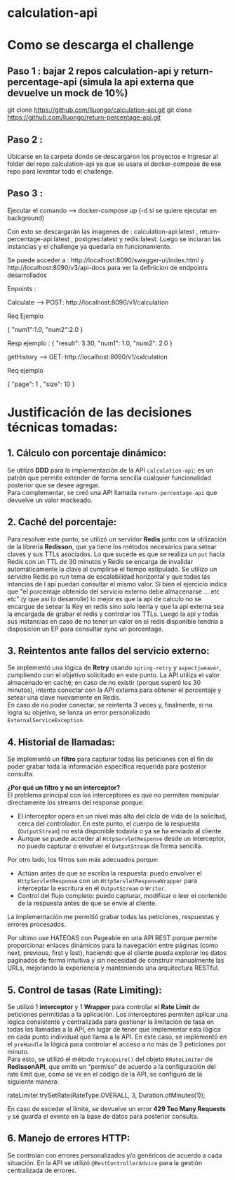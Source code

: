 # calculation-api

# Como se descarga el challenge

## Paso 1 :  bajar 2 repos calculation-api y return-percentage-api (simula la api externa que devuelve un mock de 10%)

git clone https://github.com/lluongo/calculation-api.git
git clone https://github.com/lluongo/return-percentage-api.git

## Paso 2 :

Ubicarse en la carpeta donde se descargaron los proyectos e ingresar al folder del repo calculation-api ya que se usara el docker-compose de ese repo para levantar todo el challenge.

## Paso 3 : 
Ejecutar el comando --> docker-compose up   (-d si se quiere ejecutar en background) 

Con esto se descargarán las imagenes de : calculation-api:latest , return-percentage-api:latest , postgres:latest y redis:latest.
Luego se inciaran las instancias y el challenge ya quedaria en funcionamiento.

Se puede acceder a :  http://localhost:8090/swagger-ui/index.html y http://localhost:8090/v3/api-docs para ver la definicion de endpoints desarrollados

Enpoints :

Calculate -->  POST:  http://localhost:8090/v1/calculation

Req Ejemplo  

{
 "num1":1.0,
 "num2":2.0
 }

Resp ejemplo :
{
"result": 3.30,
"num1": 1.0,
"num2": 2.0
}

getHistory --> GET: http://localhost:8090/v1/calculation

Req ejemplo

{
"page": 1 ,
"size": 10
}




# Justificación de las decisiones técnicas tomadas:

## 1. Cálculo con porcentaje dinámico:
Se utilizó **DDD** para la implementación de la API `calculation-api`: es un patrón que permite extender de forma sencilla cualquier funcionalidad posterior que se desee agregar.  
Para complementar, se creó una API llamada `return-percentage-api` que devuelve un valor mockeado.

## 2. Caché del porcentaje:
Para resolver este punto, se utilizó un servidor **Redis** junto con la utilización de la librería **Redisson**, que ya tiene los métodos necesarios para setear claves y sus TTLs asociados. Lo que sucede es que se realiza un `put` hacia Redis con un TTL de 30 minutos y Redis se encarga de invalidar automáticamente la clave al cumplirse el tiempo estipulado. Se utilizo un servidro Redis po run tema de escalabilidad horizontal y que todas las intancias de l api puedan consultar el mismo valor. Si bien el ejercicio indica que "el porcentaje obtenido del servicio externo debe almacenarse ... etc etc" (y que asi lo desarrolle) lo mejor es que la api de calculo no se encargue de setear la Key en redis sino solo leerla y que la api externa sea la encargada de grabar el redis y controlar los TTLs. Luego la api y todas sus instancias en caso de no tener un valor en el redis disponible tendria a disposicion un EP para consultar sync un porcentage.
## 3. Reintentos ante fallos del servicio externo:
Se implementó una lógica de **Retry** usando `spring-retry` y `aspectjweaver`, cumpliendo con el objetivo solicitado en este punto. La API utiliza el valor almacenado en caché; en caso de no existir (porque superó los 30 minutos), intenta conectar con la API externa para obtener el porcentaje y setear una clave nuevamente en Redis.  
En caso de no poder conectar, se reintenta 3 veces y, finalmente, si no logra su objetivo, se lanza un error personalizado `ExternalServiceException`.

## 4. Historial de llamadas:
Se implementó un **filtro** para capturar todas las peticiones con el fin de poder grabar toda la información específica requerida para posterior consulta.

**¿Por qué un filtro y no un interceptor?**  
El problema principal con los interceptores es que no permiten manipular directamente los streams del response porque:
- El interceptor opera en un nivel más alto del ciclo de vida de la solicitud, cerca del controlador. En este punto, el cuerpo de la respuesta (`OutputStream`) no está disponible todavía o ya se ha enviado al cliente.
- Aunque se puede acceder al `HttpServletResponse` desde un interceptor, no puedo capturar o envolver el `OutputStream` de forma sencilla.

Por otro lado, los filtros son más adecuados porque:
- Actúan antes de que se escriba la respuesta: puedo envolver el `HttpServletResponse` con un `HttpServletResponseWrapper` para interceptar la escritura en el `OutputStream` o `Writer`.
- Control del flujo completo: puedo capturar, modificar o leer el contenido de la respuesta antes de que se envíe al cliente.

La implementación me permitió grabar todas las peticiones, respuestas y errores procesados.

Por ultimo use HATEOAS con Pageable en una API REST porque permite proporcionar enlaces dinámicos para la navegación entre páginas (como next, previous, first y last), haciendo que el cliente pueda explorar los datos paginados de forma intuitiva y sin necesidad de construir manualmente las URLs, mejorando la experiencia y manteniendo una arquitectura RESTful.


## 5. Control de tasas (Rate Limiting):
Se utilizó 1 **interceptor** y 1 **Wrapper** para controlar el **Rate Limit** de peticiones permitidas a la aplicación. Los interceptores permiten aplicar una lógica consistente y centralizada para gestionar la limitación de tasa en todas las llamadas a la API, en lugar de tener que implementar esta lógica en cada punto individual que llama a la API. En este caso, se implementó en el `preHandle` la lógica para controlar el acceso a no más de 3 peticiones por minuto.  
Para esto, se utilizó el método `tryAcquire()` del objeto `RRateLimiter` de **RedissonAPI**, que emite un “permiso” de acuerdo a la configuración del rate limit que, como se ve en el código de la API, se configuró de la siguiente manera:

rateLimiter.trySetRate(RateType.OVERALL, 3, Duration.ofMinutes(1));

En caso de exceder el límite, se devuelve un error **429 Too Many Requests** y se guarda el evento en la base de datos para posterior consulta.

## 6. Manejo de errores HTTP:
Se controlan con errores personalizados y/o genéricos de acuerdo a cada situación. En la API se utilizó `@RestControllerAdvice` para la gestión centralizada de errores.